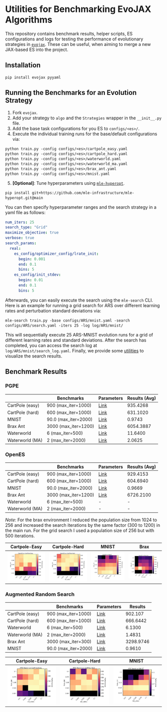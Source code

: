 # Utilities for Benchmarking EvoJAX Algorithms 

This repository contains benchmark results, helper scripts, ES configurations and logs for testing the performance of evolutionary strategies in [`evojax`](https://github.com/google/evojax/). These can be useful, when aiming to merge a new JAX-based ES into the project.

## Installation

```
pip install evojax pyyaml
```

## Running the Benchmarks for an Evolution Strategy

1. Fork `evojax`. 
2. Add your strategy to `algo` and the `Strategies` wrapper in the `__init__.py` file.
3. Add the base task configurations for you ES to `configs/<es>/`.
4. Execute the individual training runs for the base/default configurations via:

```
python train.py -config configs/<es>/cartpole_easy.yaml
python train.py -config configs/<es>/cartpole_hard.yaml
python train.py -config configs/<es>/waterworld.yaml
python train.py -config configs/<es>/waterworld_ma.yaml
python train.py -config configs/<es>/brax_ant.yaml
python train.py -config configs/<es>/mnist.yaml
```

5. **[Optional]**: Tune hyperparameters using [`mle-hyperopt`](https://github.com/mle-infrastructure/mle-hyperopt).

```
pip install git+https://github.com/mle-infrastructure/mle-hyperopt.git@main
```

You can then specify hyperparameter ranges and the search strategy in a yaml file as follows:

```yaml
num_iters: 25
search_type: "Grid"
maximize_objective: true
verbose: true
search_params:
  real:
    es_config/optimizer_config/lrate_init:
      begin: 0.001
      end: 0.1
      bins: 5
    es_config/init_stdev:
      begin: 0.01
      end: 0.1
      bins: 5
```

Afterwards, you can easily execute the search using the `mle-search` CLI. Here is an example for running a grid search for ARS over different learning rates and perturbation standard deviations via:

```
mle-search train.py -base configs/ARS/mnist.yaml -search configs/ARS/search.yaml -iters 25 -log log/ARS/mnist/
```

This will sequentially execute 25 ARS-MNIST evolution runs for a grid of different learning rates and standard deviations. After the search has completed, you can access the search log at `log/ARS/mnist/search_log.yaml`. Finally, we provide some [utilities](viz_grid.ipynb) to visualize the search results.

## Benchmark Results

### PGPE


|   | Benchmarks | Parameters | Results (Avg) |
|---|---|---|---|
CartPole (easy) | 	900 (max_iter=1000)|[Link](configs/PGPE/cartpole_easy.yaml)| 935.4268 |
CartPole (hard)	| 600 (max_iter=1000)|[Link](configs/PGPE/cartpole_hard.yaml)| 631.1020 |
MNIST	| 90.0 (max_iter=2000)	| [Link](configs/PGPE/mnist.yaml)| 0.9743 |
Brax Ant |	3000 (max_iter=1200) |[Link](configs/PGPE/brax_ant.yaml)| 6054.3887 |
Waterworld	| 6 (max_iter=500)	 | [Link](configs/PGPE/waterworld.yaml)| 11.6400 |
Waterworld (MA)	| 2 (max_iter=2000)	| [Link](configs/PGPE/waterworld_ma.yaml) | 2.0625 |


### OpenES

|   | Benchmarks | Parameters | Results (Avg) |
|---|---|---|---|
CartPole (easy) | 	900 (max_iter=1000)|[Link](configs/OpenES/cartpole_easy.yaml)| 929.4153 |
CartPole (hard)	| 600 (max_iter=1000)|[Link](configs/OpenES/cartpole_hard.yaml)| 604.6940 |
MNIST	| 90.0 (max_iter=2000)	| [Link](configs/OpenES/mnist.yaml)| 0.9669 |
Brax Ant |	3000 (max_iter=1200) |[Link](configs/OpenES/brax_ant.yaml)| 6726.2100 |
Waterworld	| 6 (max_iter=500)	 | - | - |
Waterworld (MA)	| 2 (max_iter=2000)	| - | - |


*Note*: For the brax environment I reduced the population size from 1024 to 256 and increased the search iterations by the same factor (300 to 1200) in the main run. For the grid search I used a population size of 256 but with 500 iterations.

| Cartpole-Easy  | Cartpole-Hard | MNIST | Brax|
|---|---|---|---|
<img src="figures/OpenES/cartpole_easy.png?raw=true" alt="drawing" width="200" />|<img src="figures/OpenES/cartpole_hard.png?raw=true" alt="drawing" width="200" />| <img src="figures/OpenES/mnist.png?raw=true" alt="drawing" width="200" /> | <img src="figures/OpenES/brax.png?raw=true" alt="drawing" width="200" /> |
### Augmented Random Search


|   | Benchmarks | Parameters | Results |
|---|---|---|---|
CartPole (easy) | 	900 (max_iter=1000)|[Link](configs/ARS/cartpole_easy.yaml)| 902.107 |
CartPole (hard)	| 600 (max_iter=1000)|[Link](configs/ARS/cartpole_hard.yaml)| 666.6442 |
Waterworld	| 6 (max_iter=500)	 |[Link](configs/ARS/waterworld.yaml)| 6.1300 |
Waterworld (MA)	| 2 (max_iter=2000)	| [Link](configs/ARS/waterworld_ma.yaml)| 1.4831 |
Brax Ant |	3000 (max_iter=300) |[Link](configs/ARS/brax_ant.yaml)| 3298.9746 |
MNIST	| 90.0 (max_iter=2000)	| [Link](configs/ARS/mnist.yaml)| 0.9610 |


| Cartpole-Easy  | Cartpole-Hard | MNIST | 
|---|---|---|
<img src="figures/ARS/cartpole_easy.png?raw=true" alt="drawing" width="200" />|<img src="figures/ARS/cartpole_hard.png?raw=true" alt="drawing" width="200" />| <img src="figures/ARS/mnist.png?raw=true" alt="drawing" width="200" /> |